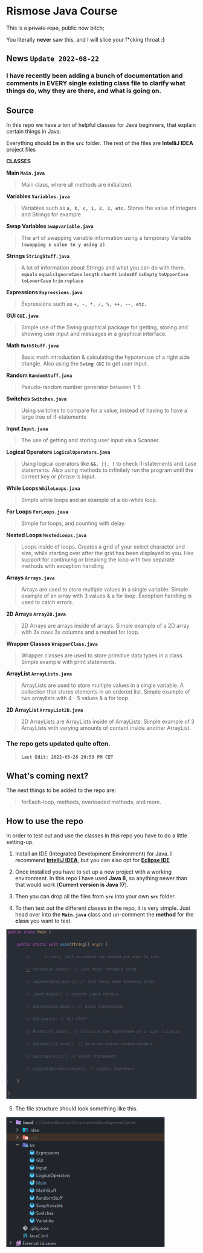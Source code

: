 # Rismose Java Course

This is a ~~private repo~~, public now bitch;

You literally **never** saw this, and I will slice your f*cking throat **:)**

## News `Update 2022-08-22`
### **I have recently been adding a bunch of documentation and comments in EVERY single existing class file to clarify what things do, why they are there, and what is going on.**
## Source

In this repo we have a ton of helpful classes for Java beginners, that explain certain things in Java.

Everything should be in the **`src`** folder. The rest of the files are **IntelliJ IDEA** project files

**CLASSES**

 **Main `Main.java`**
> Main class, where all methods are initialized.

**Variables `Variables.java`**
> Variables such as **`a, b, c, 1, 2, 3, etc.`** Stores the value of integers and Strings for example.

**Swap Variables `Swapvariable.java`**
> The art of swapping variable information using a temporary Variable **`(swapping x value to y using z)`**

**Strings `StringStuff.java`**
> A lot of information about Strings and what you can do with them. **`equals` `equalsIgnoreCase` `length` `charAt` `indexOf` `isEmpty` `toUpperCase` `toLowerCase` `trim` `replace`**

 **Expressions `Expressions.java`**
> Expressions such as **`+, -, *, /, %, ++, --, etc.`**

**GUI `GUI.java`**
> Simple use of the Swing graphical package for getting, storing and showing user input and messages in a graphical interface.

**Math `MathStuff.java`**
> Basic math introduction & calculating the hypotenuse of a right side triangle. Also using the **`Swing GUI`** to get user input.

**Random `RandomStuff.java`**
> Pseudo-random number generator between 1-5.

**Switches `Switches.java`**
> Using switches to compare for a value, instead of having to have a large tree of if-statements

**Input `Input.java`**
> The use of getting and storing user input via a Scanner.

**Logical Operators `LogicalOperators.java`**
> Using logical operators like **`&&, ||, !`** to check if-statements and case statements. Also using methods to infinitely run the program until the correct key or phrase is input.

**While Loops `WhileLoops.java`**
> Simple while loops and an example of a do-while loop.

**For Loops `ForLoops.java`**
> Simple for loops, and counting with delay.

**Nested Loops `NestedLoops.java`**
> Loops inside of loops. Creates a grid of your select character and size, while starting over after the grid has been displayed to you. Has support for continuing or breaking the loop with two separate methods with exception handling

**Arrays `Arrays.java`**
> Arrays are used to store multiple values in a single variable. Simple example of an array with 3 values & a for loop. Exception handling is used to catch errors.

**2D Arrays `Array2D.java`**
> 2D Arrays are arrays inside of arrays. Simple example of a 2D array with 3x rows 3x columns and a nested for loop.

**Wrapper Classes `WrapperClass.java`**
> Wrapper classes are used to store primitive data types in a class. Simple example with print statements.

**ArrayList `ArrayLists.java`**
> ArrayLists are used to store multiple values in a single variable. A collection that stores elements in an ordered list. Simple example of two arraylists with 4 - 5 values & a for loop.

**2D ArrayList `ArrayList2D.java`**
> 2D ArrayLists are ArrayLists inside of ArrayLists. Simple example of 3 ArrayLists with varying amounts of content inside another ArrayList.

### **The repo gets updated quite often.**
>**`Last Edit: 2022-08-28 20:59 PM CET`**

## What's coming next?
The next things to be added to the repo are:
> forEach-loop, methods, overloaded methods, and more.

## How to use the repo

In order to test out and use the classes in this repo you have to do a little setting-up.

 1. Install an IDE (Integrated Development Environment) for Java. I recommend **[IntelliJ IDEA](https://www.jetbrains.com/idea/)**, but you can also opt for **[Eclipse IDE](https://www.eclipse.org/)**

2. Once installed you have to set up a new project with a working environment. In this repo I have used **Java 8**, so anything newer than that would work (**Current version is Java 17**).

3. Then you can drop all the files from **`src`** into your  own **`src`** folder.

4. To then test out the different classes in the repo, it is very simple. Just head over into the **`Main.java`** class and un-comment the **method** for the **class** you want to test.

![Main Class in IntelliJ IDEA](/screenshots/mainclassscreen.png)

5. The file structure should look something like this.

![File Structure in IntelliJ IDEA](/screenshots/structurescreen.png)
